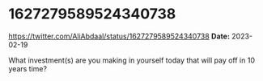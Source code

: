 # 1627279589524340738
https://twitter.com/AliAbdaal/status/1627279589524340738
**Date:** 2023-02-19

What investment(s) are you making in yourself today that will pay off in 10 years time?
